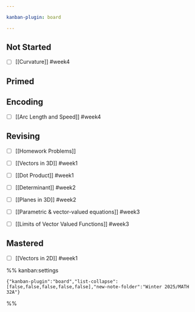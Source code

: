 ```yaml
---

kanban-plugin: board

---
```


## Not Started

- [ ] [[Curvature]] #week4


## Primed



## Encoding

- [ ] [[Arc Length and Speed]] #week4


## Revising

- [ ] [[Homework Problems]]
- [ ] [[Vectors in 3D]] #week1
- [ ] [[Dot Product]] #week1
- [ ] [[Determinant]] #week2
- [ ] [[Planes in 3D]] #week2
- [ ] [[Parametric & vector-valued equations]] #week3
- [ ] [[Limits of Vector Valued Functions]] #week3


## Mastered

- [ ] [[Vectors in 2D]] #week1




%% kanban:settings
```
{"kanban-plugin":"board","list-collapse":[false,false,false,false,false],"new-note-folder":"Winter 2025/MATH 32A"}
```
%%